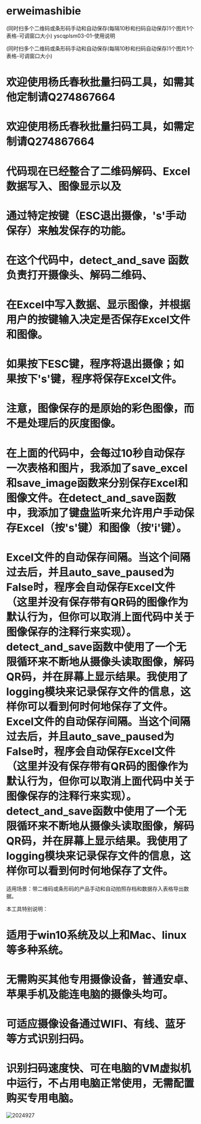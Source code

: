 # erweimashibie
(同时扫多个二维码或条形码手动和自动保存(每隔10秒和扫码自动保存)1个图片1个表格-可调窗口大小)
yscqplsm03-01-使用说明

(同时扫多个二维码或条形码手动和自动保存(每隔10秒和扫码自动保存)1个图片1个表格-可调窗口大小)

# 欢迎使用杨氏春秋批量扫码工具，如需其他定制请Q274867664

# 欢迎使用杨氏春秋批量扫码工具，如需定制请Q274867664
# 代码现在已经整合了二维码解码、Excel数据写入、图像显示以及
# 通过特定按键（ESC退出摄像，'s'手动保存）来触发保存的功能。
# 在这个代码中，detect_and_save 函数负责打开摄像头、解码二维码、
# 在Excel中写入数据、显示图像，并根据用户的按键输入决定是否保存Excel文件和图像。
# 如果按下ESC键，程序将退出摄像；如果按下's'键，程序将保存Excel文件。
# 注意，图像保存的是原始的彩色图像，而不是处理后的灰度图像。
# 在上面的代码中，会每过10秒自动保存一次表格和图片，我添加了save_excel和save_image函数来分别保存Excel和图像文件。在detect_and_save函数中，我添加了键盘监听来允许用户手动保存Excel（按's'键）和图像（按'i'键）。
# Excel文件的自动保存间隔。当这个间隔过去后，并且auto_save_paused为False时，程序会自动保存Excel文件（这里并没有保存带有QR码的图像作为默认行为，但你可以取消上面代码中关于图像保存的注释行来实现）。detect_and_save函数中使用了一个无限循环来不断地从摄像头读取图像，解码QR码，并在屏幕上显示结果。我使用了logging模块来记录保存文件的信息，这样你可以看到何时何地保存了文件。Excel文件的自动保存间隔。当这个间隔过去后，并且auto_save_paused为False时，程序会自动保存Excel文件（这里并没有保存带有QR码的图像作为默认行为，但你可以取消上面代码中关于图像保存的注释行来实现）。detect_and_save函数中使用了一个无限循环来不断地从摄像头读取图像，解码QR码，并在屏幕上显示结果。我使用了logging模块来记录保存文件的信息，这样你可以看到何时何地保存了文件。

适用场景：带二维码或条形码的产品手动和自动拍照存档和数据存入表格导出数据。


本工具特别说明：

# 适用于win10系统及以上和Mac、linux等多种系统。
# 无需购买其他专用摄像设备，普通安卓、苹果手机及能连电脑的摄像头均可。
# 可适应摄像设备通过WIFI、有线、蓝牙等方式识别扫码。
# 识别扫码速度快、可在电脑的VM虚拟机中运行，不占用电脑正常使用，无需配置购买专用电脑。
![2024927](https://github.com/user-attachments/assets/1aeb16e7-b86e-41a7-b7e8-7a373200c533)
